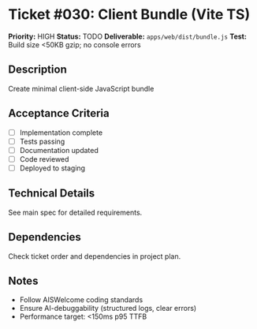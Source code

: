 # Ticket #030: Client Bundle (Vite TS)

**Priority:** HIGH
**Status:** TODO
**Deliverable:** `apps/web/dist/bundle.js`
**Test:** Build size <50KB gzip; no console errors

## Description
Create minimal client-side JavaScript bundle

## Acceptance Criteria
- [ ] Implementation complete
- [ ] Tests passing
- [ ] Documentation updated
- [ ] Code reviewed
- [ ] Deployed to staging

## Technical Details
See main spec for detailed requirements.

## Dependencies
Check ticket order and dependencies in project plan.

## Notes
- Follow AISWelcome coding standards
- Ensure AI-debuggability (structured logs, clear errors)
- Performance target: <150ms p95 TTFB
